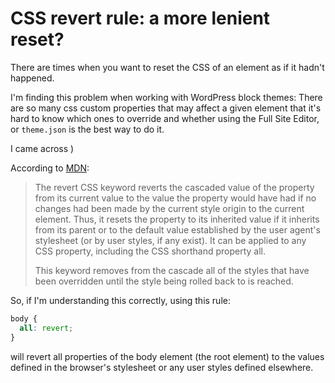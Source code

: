 # CSS revert rule: a more lenient reset?

There are times when you want to reset the CSS of an element as if it hadn't happened.

I'm finding this problem when working with WordPress block themes: There are so many css custom properties that may affect a given element that it's hard to know which ones to override and whether using the Full Site Editor, or `theme.json` is the best way to do it.

I came across [](https://cloudfour.com/thinks/resetting-inherited-css-with-revert/)
)

According to [MDN](https://developer.mozilla.org/en-US/docs/Web/CSS/revert):

> The revert CSS keyword reverts the cascaded value of the property from its current value to the value the property would have had if no changes had been made by the current style origin to the current element. Thus, it resets the property to its inherited value if it inherits from its parent or to the default value established by the user agent's stylesheet (or by user styles, if any exist). It can be applied to any CSS property, including the CSS shorthand property all.
>
> This keyword removes from the cascade all of the styles that have been overridden until the style being rolled back to is reached.

So, if I'm understanding this correctly, using this rule:

```css
body {
  all: revert;
}
```

will revert all properties of the body element (the root element) to the values defined in the browser's stylesheet or any user styles defined elsewhere.
